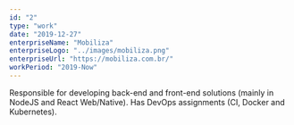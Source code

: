 ```yaml
---
id: "2"
type: "work"
date: "2019-12-27"
enterpriseName: "Mobiliza"
enterpriseLogo: "../images/mobiliza.png"
enterpriseUrl: "https://mobiliza.com.br/"
workPeriod: "2019-Now"
---
```

Responsible for developing back-end and front-end solutions (mainly in NodeJS and React Web/Native). Has DevOps assignments (CI, Docker and Kubernetes).
